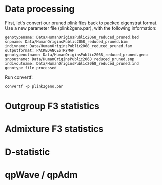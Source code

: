 
# Data processing

First, let's convert our pruned plink files back to packed eigenstrat format. Use a new parameter file (plink2geno.par), with the following information:

```
genotypename: Data/HumanOriginsPublic2068_reduced_pruned.bed
snpname: Data/HumanOriginsPublic2068_reduced_pruned.bim
indivname: Data/HumanOriginsPublic2068_reduced_pruned.fam
outputformat: PACKEDANCESTRYMAP
genotypeoutname: Data/HumanOriginsPublic2068_reduced_pruned.geno
snpoutname: Data/HumanOriginsPublic2068_reduced_pruned.snp
indivoutname: Data/HumanOriginsPublic2068_reduced_pruned.ind
genotype file processed
```

Run convertf:

```
convertf -p plink2geno.par
```

# Outgroup F3 statistics


# Admixture F3 statistics

# D-statistic


# qpWave / qpAdm


